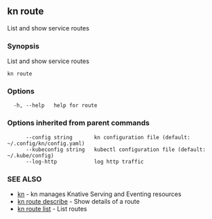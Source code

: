 ## kn route

List and show service routes

### Synopsis

List and show service routes

```
kn route
```

### Options

```
  -h, --help   help for route
```

### Options inherited from parent commands

```
      --config string       kn configuration file (default: ~/.config/kn/config.yaml)
      --kubeconfig string   kubectl configuration file (default: ~/.kube/config)
      --log-http            log http traffic
```

### SEE ALSO

* [kn](kn.md)	 - kn manages Knative Serving and Eventing resources
* [kn route describe](kn_route_describe.md)	 - Show details of a route
* [kn route list](kn_route_list.md)	 - List routes

